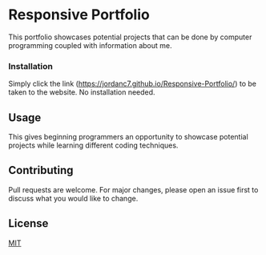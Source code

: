 # Responsive Portfolio 
This portfolio showcases potential projects that can be done by computer programming coupled with information about me. 

### Installation
Simply click the link (https://jordanc7.github.io/Responsive-Portfolio/) to be taken to the website. No installation needed. 

## Usage
This gives beginning programmers an opportunity to showcase potential projects while learning different coding techniques. 

## Contributing
Pull requests are welcome. For major changes, please open an issue first to discuss what you would like to change.

## License
[MIT](https://choosealicense.com/licenses/mit/)
